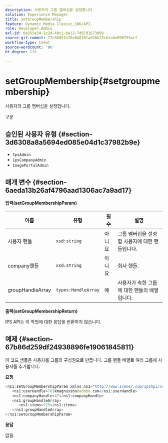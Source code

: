 ```yaml
---
description: 사용자의 그룹 멤버십을 설정합니다.
solution: Experience Manager
title: setGroupMembership
feature: Dynamic Media Classic,SDK/API
role: Developer,Admin
exl-id: 0a355a34-1c2d-48c1-ba12-7d07d1673d09
source-git-commit: 77c88d5fe20e048f6fad2bb23cb1abe090793acf
workflow-type: tm+mt
source-wordcount: '96'
ht-degree: 11%

---
```


# setGroupMembership{#setgroupmembership}

사용자의 그룹 멤버십을 설정합니다.

구문

## 승인된 사용자 유형 {#section-3d6308a8a5694ed085e04d1c37982b9e}

* `IpsAdmin`
* `IpsCompanyAdmin`
* `ImagePortalAdmin`

## 매개 변수 {#section-6aeda13b26af4796aad1306ac7a9ad17}

**입력(setGroupMembershipParam)**

| 이름 | 유형 | 필수 | 설명 |
|---|---|---|---|
| 사용자 핸들 | `xsd:string` | 아니요 | 그룹 멤버십을 설정할 사용자에 대한 핸들입니다. |
| company핸들 | `xsd:string` | 아니요 | 회사 핸들. |
| groupHandleArray | `types:HandleArray` | 예 | 사용자가 속한 그룹에 대한 핸들의 배열입니다. |

**출력(setGroupMembershipReturn)**

IPS API는 이 작업에 대한 응답을 반환하지 않습니다.

## 예제 {#section-67b86d259df24938896fe19061845811}

이 코드 샘플은 사용자를 그룹의 구성원으로 만듭니다. 그룹 핸들 배열로 여러 그룹에 사용자를 추가합니다.

**요청**

```java
<ns1:setGroupMembershipParam xmlns:ns1="http://www.scene7.com/IpsApi/xsd">
   <ns1:userHandle>70|kmagnusson@adobe.com</ns1:userHandle>
   <ns1:companyHandle>47</ns1:companyHandle>
   <ns1:groupHandleArray>
      <ns1:items>225</ns1:items>
   </ns1:groupHandleArray>
</ns1:setGroupMembershipParam>
```

**응답**

없음.
